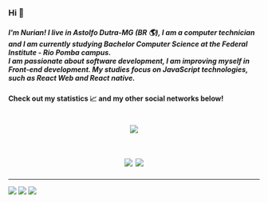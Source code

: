 ### Hi 👋
##### I'm Nurian! I live in Astolfo Dutra-MG (BR 🌎), I am a computer technician and I am currently studying Bachelor Computer Science at the Federal Institute - Rio Pomba campus. <br /> I am passionate about software development, I am improving myself in Front-end development. My studies focus on JavaScript technologies, such as React Web and React native.

#### Check out my statistics 📈 and my other social networks below! 

<h1 align="center">
<img align="center" src="https://github-readme-stats.vercel.app/api?username=Nuri-an&count_private=true&theme=radical"/>
 </h1>

<h1 align="center">
<img align="center" src="https://github-readme-stats.vercel.app/api/top-langs/?username=Nuri-an&layout=compact&theme=radical" />
<img align="center" src="https://github-readme-stats.vercel.app/api/wakatime?username=nuriancoelho&v=2&layout=compact&theme=radical" />
</h1>

<hr />

[<img src="https://img.shields.io/badge/style-social-green?label=LinkedIn&color=0A66C2&logo=linkedin&logoColor=white" />](https://www.linkedin.com/in/nuriancoelho/) 
[<img src = "https://img.shields.io/badge/style-social-green?label=Instagram&logo=instagram&color=ff69b4&logoColor=white">](https://www.instagram.com/nurii.an/)
[<img src="https://img.shields.io/badge/style-social-green?label=Whatsapp%20Business&color=25D366&logo=whatsapp&logoColor=white">](https://api.whatsapp.com/send?phone=5532999627770)
